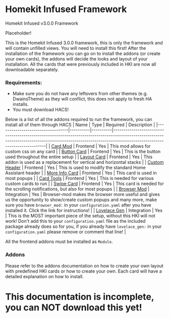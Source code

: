 # Homekit Infused Framework
Homekit Infused v3.0.0 Framework

Placeholder!

This is the Homekit Infused 3.0.0 framework, this is only the framework and will contain unfilled views. You will need to install this first!
After the installation of the framework you can go on to install the addons (or create your own cards), the addons will decide the looks and layout of your installation.
All the cards that were previously included in HKI are now all downloadable separately.

### Requirements:
  - Make sure you do not have any leftovers from other themes (e.g. DwainsTheme) as they will conflict, this does not apply to fresh HA installs.
  - You must download HACS!
 
  Below is a list of all the addons required to run the framework, you can install all of them through HACS
| Name | Type | Required | Description |
|----------------------------------|----------|----------|---------------------------------------------------------------------------------------------------------------------------------------------------------------------------------------------------------|
| [Card Mod](https://github.com/thomasloven/lovelace-card-mod) | Frontend | Yes | This mod allows for custom css on any card |
| [Button Card](https://github.com/custom-cards/button-card) | Frontend | Yes | This is the button used throughout the entire setup |
| [Layout Card](https://github.com/thomasloven/lovelace-layout-card) | Frontend | Yes | This addon is used as a replacement for vertical and horizontal stacks |
| [Custom Header](https://github.com/maykar/custom-header) | Frontend | Yes | This is used to modify the standard Home Assistant header |
| [More Info Card](https://github.com/thomasloven/lovelace-more-info-card) | Frontend | Yes | This card is used in most popups |
| [Card Tools](https://github.com/thomasloven/lovelace-card-tools) | Frontend | Yes | This is needed for various custom cards to run |
| [Swipe Card](https://github.com/bramkragten/swipe-card) | Frontend | Yes | This card is needed for the scrolling notifications, but also for most popups |
| [Browser Mod](https://github.com/thomasloven/hass-browser_mod) | Integration | Yes | Browser-mod makes the browser more useful and gives us the opportunity to show/create custom popups and many more, make sure you have `browser_mod:` in your `configuration.yaml` after you have installed it. Click the link for instructions! |
| [Lovelace Gen](https://github.com/thomasloven/hass-lovelace_gen) | Integration | Yes | This is the MOST important piece of the setup, without this HKI will not work! Don't add this to your `configuration.yaml` file as the included package already does so for you, if you already have `lovelace_gen:` in your `configuration.yaml` please remove or comment that line! |

All the frontend addons must be installed as `Module`.

### Addons
Please refer to the addons documentation on how to create your own layout with predefined HKI cards or how to create your own. Each card will have a detailed explanation on how to install.

# This documentation is incomplete, you can NOT download this yet!

